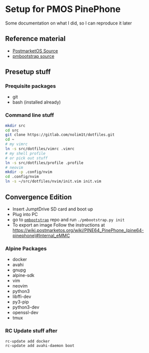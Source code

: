 # Setup for PMOS PinePhone

Some documentation on what I did, so I can reproduce it later

## Reference material

- [PostmarketOS Source](https://gitlab.com/postmarketOS)
- [pmbootstrap source](https://gitlab.com/postmarketOS/pmbootstrap)

## Presetup stuff

### Prequisite packages

- git
- bash (installed already)

### Command line stuff

```bash
mkdir src
cd src
git clone https://gitlab.com/nolim1t/dotfiles.git
cd ~
# my vimrc
ln -s src/dotfiles/vimrc .vimrc
# my shell profile
# or pick out stuff
ln -s src/dotfiles/profile .profile
# neovim
mkdir -p .config/nvim
cd .config/nvim
ln -s ~/src/dotfiles/nvim/init.vim init.vim
```


## Convergence Edition 

* Insert JumptDrive SD card and boot up
* Plug into PC
* go to [`pmbootstrap`](https://gitlab.com/postmarketOS/pmbootstrap.git) repo and run `./pmbootstrap.py init`
* To export an image Follow the instructions at https://wiki.postmarketos.org/wiki/PINE64_PinePhone_(pine64-pinephone)#Internal_eMMC



### Alpine Packages

- docker
- avahi
- gnupg
- alpine-sdk
- vim
- neovim
- python3
- libffi-dev
- py3-pip
- python3-dev
- openssl-dev
- tmux

### RC Update stuff after

```bash
rc-update add docker
rc-update add avahi-daemon boot
```
